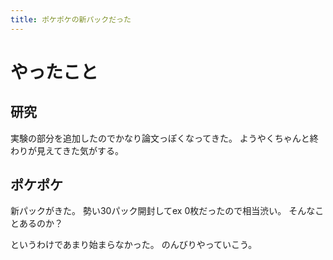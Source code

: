 ```yaml
---
title: ポケポケの新パックだった
---
```


# やったこと

## 研究

実験の部分を追加したのでかなり論文っぽくなってきた。
ようやくちゃんと終わりが見えてきた気がする。

## ポケポケ

新パックがきた。
勢い30パック開封してex 0枚だったので相当渋い。
そんなことあるのか？

というわけであまり始まらなかった。
のんびりやっていこう。
